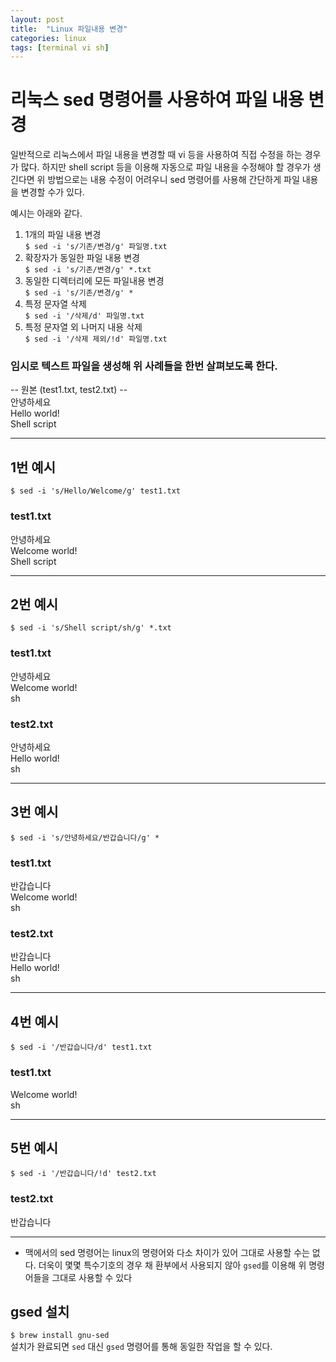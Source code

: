 ```yaml
---
layout: post
title:  "Linux 파일내용 변경"
categories: linux
tags: [terminal vi sh]
---
```


# 리눅스 sed 명령어를 사용하여 파일 내용 변경

일반적으로 리눅스에서 파일 내용을 변경할 때 vi 등을 사용하여 직접 수정을 하는 경우가 많다.
하지만 shell script 등을 이용해 자동으로 파일 내용을 수정해야 할 경우가 생긴다면 위 방법으로는 내용 수정이 어려우니 sed 명령어를 사용해 간단하게 파일 내용을 변경할 수가 있다.

예시는 아래와 같다.

1. 1개의 파일 내용 변경  
   `$ sed -i 's/기존/변경/g' 파일명.txt`
2. 확장자가 동일한 파일 내용 변경  
   `$ sed -i 's/기존/변경/g' *.txt`
2. 동일한 디렉터리에 모든 파일내용 변경  
   `$ sed -i 's/기존/변경/g' *`
3. 특정 문자열 삭제  
   `$ sed -i '/삭제/d' 파일명.txt`
4. 특정 문자열 외 나머지 내용 삭제  
   `$ sed -i '/삭제 제외/!d' 파일명.txt`

### 임시로 텍스트 파일을 생성해 위 사례들을 한번 살펴보도록 한다.  
-- 원본 (test1.txt, test2.txt) --  
안녕하세요  
Hello world!  
Shell script  

---

## 1번 예시
`$ sed -i 's/Hello/Welcome/g' test1.txt`  
### test1.txt  
안녕하세요  
Welcome world!  
Shell script

---

## 2번 예시
`$ sed -i 's/Shell script/sh/g' *.txt`
### test1.txt
안녕하세요  
Welcome world!  
sh
### test2.txt
안녕하세요  
Hello world!  
sh

---

## 3번 예시
`$ sed -i 's/안녕하세요/반갑습니다/g' *`
### test1.txt
반갑습니다  
Welcome world!  
sh
### test2.txt
반갑습니다  
Hello world!  
sh

---

## 4번 예시
`$ sed -i '/반갑습니다/d' test1.txt`
### test1.txt
Welcome world!  
sh

---

## 5번 예시
`$ sed -i '/반갑습니다/!d' test2.txt`
### test2.txt
반갑습니다

---

* 맥에서의 sed 명령어는 linux의 명령어와 다소 차이가 있어 그대로 사용할 수는 없다.
더욱이 몇몇 특수기호의 경우 채 환부에서 사용되지 않아 `gsed`를 이용해 위 명령어들을 그대로 사용할 수 있다

## gsed 설치
`$ brew install gnu-sed`  
설치가 완료되면 `sed` 대신 `gsed` 명령어를 통해 동일한 작업을 할 수 있다.

